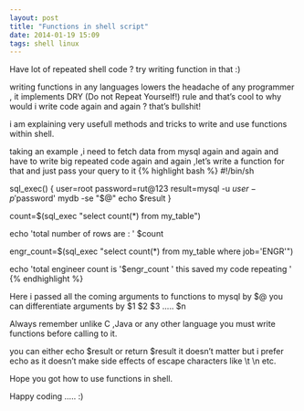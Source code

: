 ```yaml
---
layout: post
title: "Functions in shell script"
date: 2014-01-19 15:09
tags: shell linux
---
```


Have  lot of repeated shell code ? try writing function in that :)

writing functions in any languages lowers the headache of any programmer , it implements DRY (Do not Repeat Yourself!) rule and that’s cool to why would i write code again and again ? that’s bullshit!

i am explaining very usefull methods and tricks to write and use functions within shell.

taking an example ,i need to fetch data from mysql again and again and have to write big repeated code again and again ,let’s write a function for that and just pass your query to it
{% highlight bash %}
#!/bin/sh
 
sql_exec()
{
user=root
password=rut@123
result=mysql -u $user -p'$password' mydb -se "$@"
echo $result
}
 
count=$(sql_exec "select count(*) from my_table")
 
echo 'total number of rows are : ' $count
 
engr_count=$(sql_exec "select count(*) from my_table where job='ENGR'")
 
echo 'total engineer count is '$engr_count ' this saved my code repeating '
{% endhighlight %}

Here i passed all the coming arguments to functions to mysql by $@ you can differentiate  arguments by $1 $2 $3 ….. $n 

Always remember unlike C ,Java or any other language you must write functions before calling to it.

you can either echo $result or return $result it doesn’t matter but i prefer echo as it doesn’t make side effects of escape characters like \t \n etc.

Hope you got how to use functions in shell.

Happy coding ….. :)
